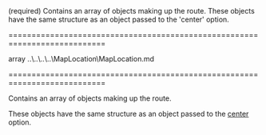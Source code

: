 <!--**
/*-------------------------------------------
    Auto-generated file. Do not modify.
-------------------------------------------

**-->
<!--d-->(required) Contains an array of objects making up the route. These objects have the same structure as an object passed to the 'center' option.<!--/d-->
===========================================================================
<!--type-->array<!--/type-->
<!--inherits-->..\..\..\..\MapLocation\MapLocation.md<!--/inherits-->
===========================================================================

<!--shortDescription-->
Contains an array of objects making up the route.
<!--/shortDescription-->

<!--fullDescription-->
These objects have the same structure as an object passed to the [center](/Documentation/ApiReference/UI_Widgets/dxMap/Configuration/center/) option.


<!--/fullDescription-->